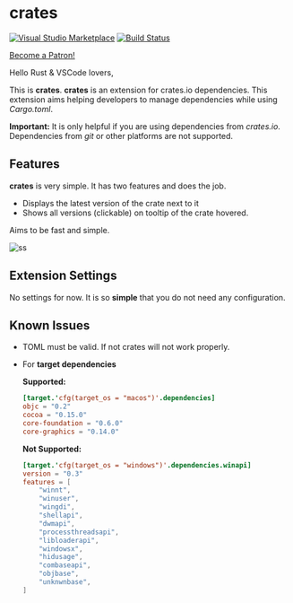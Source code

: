 # crates

[![Visual Studio Marketplace](https://img.shields.io/vscode-marketplace/v/serayuzgur.crates.svg)](https://github.com/serayuzgur/crates)
[![Build Status](https://travis-ci.org/serayuzgur/crates.svg?branch=master)](https://travis-ci.org/serayuzgur/crates)


[Become a Patron!](https://www.patreon.com/bePatron?u=11468905)

Hello Rust & VSCode lovers,

This is **crates**. **crates** is an extension for crates.io dependencies. This extension aims helping developers to manage dependencies while using _Cargo.toml_.

**Important:** It is only helpful if you are using dependencies from _crates.io_. Dependencies from *git* or other platforms are not supported.

## Features

**crates** is very simple. It has two features and does the job.
* Displays the latest version of the crate next to it
* Shows all versions (clickable) on tooltip of the crate hovered. 

Aims to be fast and simple. 

![ss](https://github.com/serayuzgur/crates/raw/master/feature.gif)

## Extension Settings

No settings for now. It is so **simple** that you do not need any configuration.

## Known Issues

* TOML must be valid. If not crates will not work properly.

*  For **target dependencies**

    **Supported:**

    ```toml
    [target.'cfg(target_os = "macos")'.dependencies]
    objc = "0.2"
    cocoa = "0.15.0"
    core-foundation = "0.6.0"
    core-graphics = "0.14.0"
    ```

    **Not Supported:**

    ```toml
    [target.'cfg(target_os = "windows")'.dependencies.winapi]
    version = "0.3"
    features = [
        "winnt",
        "winuser",
        "wingdi",
        "shellapi",
        "dwmapi",
        "processthreadsapi",
        "libloaderapi",
        "windowsx",
        "hidusage",
        "combaseapi",
        "objbase",
        "unknwnbase",
    ]
    ```
